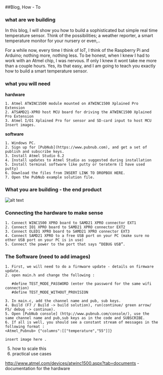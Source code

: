 ##Blog, How - To

### what are we building
In this blog, I will show you how to build a sophisticated but simple real time temperature sensor. Think of the possibilities; a weather reporter, a smart temperature monitor for your nursery or even,..   

For a while now, every time I think of IoT, I think of the Raspberry Pi and Arduino; nothing more, nothing less. To be honest, when I knew I had to work with an Atmel chip, I was nervous. If only I knew it wont take me more than a couple hours. Yes, its that easy, and I am going to teach you exactly how to build a smart temperature sensor.
 

### what you will need
**hardware**
	
	1. Atmel ATWINC1500 module mounted on ATWINC1500 Xplained Pro Extension
	2. ATSAMD21-XPRO host MCU board for driving the ATWINC1500 Xplained Pro Extension
	3. Atmel I/O1 Xplained Pro for sensor and SD-card input to host MCU
	Insert images.
		
**software**

	1. Windows PC.
	2. Sign up for [PubNub](https://www.pubnub.com), and get a set of publish and subscribe keys. 
	3. Install Atmel Studio 6.2
	4. Install updates to Atmel Studio as suggested during installation 
	5. Install terminal software like putty or teraterm (I have used putty)
	6. Download the files from INSERT LINK TO DROPBOX HERE.
	7. Open the PubNub example solution file. 
	
### What you are building - the end product

![alt text](../images/demofunctionality)
### Connecting the hardware to make sense

	1. Connect WINC1500 XPRO board to SAMD21 XPRO connector EXT1
	2. Connect IO1 XPRO board to SAMD21 XPRO connector EXT2
	3. Connect OLED1 XPRO board to SAMD21 XPRO connector EXT3
	4. Connect SAMD21 XPRO to a free USB port on your PC (make sure no other USB port on your PC is in use)
	5. Connect the power to the port that says “DEBUG USB”. 
	
### The Software (need to add images)

	1. First, we will need to do a firmware update - details on firmware update. 
	2. open main.h and change the following : 
	
```#define TEST_MODE_SSID	(choose THE wifi access point you want the chip to connect to)
   #define TEST_MODE_PASSWORD (enter the password for the same wifi connection)
   #define TEST_MODE_WITHOUT_PROVISION
```
	3. In main.c, add the channel name and pub, sub keys. 
	4. Build (F7 / Build -> build solution), run(continue/ green arrow/ F5/ debug -> continue).
	5. Open [PubNub console] (http://www.pubnub.com/console/), use the same channel name and pub,sub keys as in the code and SUBSCRIBE. 
	6. If all is well, you should see a constant stream of messages in the following format : 
	<Atmel_Pubnub> {"columns":[["temperature","55"]]}
	
	insert image here . 


5. how to scale this
6. practical use cases


http://www.atmel.com/devices/atwinc1500.aspx?tab=documents - documentation for the hardware